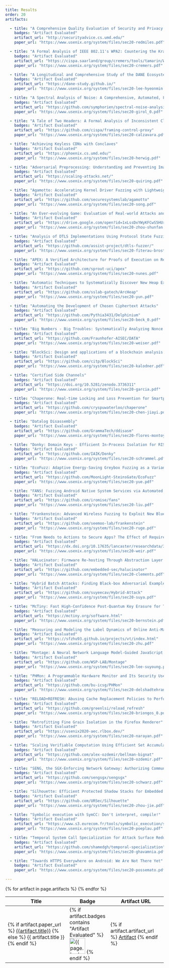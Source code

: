 ```yaml
---
title: Results
order: 20
artifacts:

  - title: "A Comprehensive Quality Evaluation of Security and Privacy Advice on the Web"
    badges: "Artifact Evaluated"
    artifact_url: "http://securityadvice.cs.umd.edu/"
    paper_url: "https://www.usenix.org/system/files/sec20-redmiles.pdf"

  - title: "A Formal Analysis of IEEE 802.11's WPA2: Countering the Kracks Caused by Cracking the Counters"
    badges: "Artifact Evaluated"
    artifact_url: "https://cispa.saarland/group/cremers/tools/tamarin/WPA2/index.html"
    paper_url: "https://www.usenix.org/system/files/sec20-cremers.pdf"

  - title: "A Longitudinal and Comprehensive Study of the DANE Ecosystem in Email"
    badges: "Artifact Evaluated"
    artifact_url: "https://dane-study.github.io/"
    paper_url: "https://www.usenix.org/system/files/sec20-lee-hyeonmin.pdf"

  - title: "A Spectral Analysis of Noise: A Comprehensive, Automated, Formal Analysis of Diffie-Hellman Protocols"
    badges: "Artifact Evaluated"
    artifact_url: "https://github.com/symphorien/spectral-noise-analysis-usenix-artifact"
    paper_url: "https://www.usenix.org/system/files/sec20-girol_0.pdf"

  - title: "A Tale of Two Headers: A Formal Analysis of Inconsistent Click-Jacking Protection on the Web"
    badges: "Artifact Evaluated"
    artifact_url: "https://github.com/cispa/framing-control-proxy"
    paper_url: "https://www.usenix.org/system/files/sec20-calzavara.pdf"

  - title: "Achieving Keyless CDNs with Conclaves"
    badges: "Artifact Evaluated"
    artifact_url: "https://phoenix.cs.umd.edu/"
    paper_url: "https://www.usenix.org/system/files/sec20-herwig.pdf"

  - title: "Adversarial Preprocessing: Understanding and Preventing Image-Scaling Attacks in Machine Learning"
    badges: "Artifact Evaluated"
    artifact_url: "https://scaling-attacks.net/"
    paper_url: "https://www.usenix.org/system/files/sec20-quiring.pdf"

  - title: "Agamotto: Accelerating Kernel Driver Fuzzing with Lightweight Virtual Machine Checkpoints"
    badges: "Artifact Evaluated"
    artifact_url: "https://github.com/securesystemslab/agamotto"
    paper_url: "https://www.usenix.org/system/files/sec20-song.pdf"

  - title: "An Ever-evolving Game: Evaluation of Real-world Attacks and Defenses in Ethereum Ecosystem"
    badges: "Artifact Evaluated"
    artifact_url: "https://drive.google.com/open?id=1xLssDxYWyKFCwS5HUrQaSex0uwJRSvDi"
    paper_url: "https://www.usenix.org/system/files/sec20-zhou-shunfan.pdf"

  - title: "Analysis of DTLS Implementations Using Protocol State Fuzzing"
    badges: "Artifact Evaluated"
    artifact_url: "https://github.com/assist-project/dtls-fuzzer/"
    paper_url: "https://www.usenix.org/system/files/sec20-fiterau-brostean.pdf"

  - title: "APEX: A Verified Architecture for Proofs of Execution on Remote Devices under Full Software Compromise"
    badges: "Artifact Evaluated"
    artifact_url: "https://github.com/sprout-uci/apex"
    paper_url: "https://www.usenix.org/system/files/sec20-nunes.pdf"

  - title: "Automatic Techniques to Systematically Discover New Heap Exploitation Primitives"
    badges: "Artifact Evaluated"
    artifact_url: "https://github.com/sslab-gatech/ArcHeap"
    paper_url: "https://www.usenix.org/system/files/sec20-yun.pdf"

  - title: "Automating the Development of Chosen Ciphertext Attacks"
    badges: "Artifact Evaluated"
    artifact_url: "https://github.com/Pythia3431/Delphinium"
    paper_url: "https://www.usenix.org/system/files/sec20-beck_0.pdf"

  - title: "Big Numbers - Big Troubles: Systematically Analyzing Nonce Leakage in (EC)DSA Implementations"
    badges: "Artifact Evaluated"
    artifact_url: "https://github.com/Fraunhofer-AISEC/DATA"
    paper_url: "https://www.usenix.org/system/files/sec20-weiser.pdf"

  - title: "BlockSci: Design and applications of a blockchain analysis platform"
    badges: "Artifact Evaluated"
    artifact_url: "https://github.com/citp/BlockSci"
    paper_url: "https://www.usenix.org/system/files/sec20-kalodner.pdf"

  - title: "Certified Side Channels"
    badges: "Artifact Evaluated"
    artifact_url: "https://doi.org/10.5281/zenodo.3736311"
    paper_url: "https://www.usenix.org/system/files/sec20-garcia.pdf"

  - title: "Chaperone: Real-time Locking and Loss Prevention for Smartphones"
    badges: "Artifact Evaluated"
    artifact_url: "https://github.com/cryspuwaterloo/chaperone"
    paper_url: "https://www.usenix.org/system/files/sec20-chen-jiayi.pdf"

  - title: "Datalog Disassembly"
    badges: "Artifact Evaluated"
    artifact_url: "https://github.com/GrammaTech/ddisasm"
    paper_url: "https://www.usenix.org/system/files/sec20-flores-montoya.pdf"

  - title: "Donky: Domain Keys - Efficient In-Process Isolation for RISC-V and x86"
    badges: "Artifact Evaluated"
    artifact_url: "https://github.com/IAIK/Donky"
    paper_url: "https://www.usenix.org/system/files/sec20-schrammel.pdf"

  - title: "EcoFuzz: Adaptive Energy-Saving Greybox Fuzzing as a Variant of the Adversarial Multi-Armed Bandit"
    badges: "Artifact Evaluated"
    artifact_url: "https://github.com/MoonLight-SteinsGate/EcoFuzz"
    paper_url: "https://www.usenix.org/system/files/sec20-yue.pdf"

  - title: "FANS: Fuzzing Android Native System Services via Automated Interface Analysis"
    badges: "Artifact Evaluated"
    artifact_url: "https://github.com/iromise/fans"
    paper_url: "https://www.usenix.org/system/files/sec20-liu.pdf"

  - title: "Frankenstein: Advanced Wireless Fuzzing to Exploit New Bluetooth Escalation Targets"
    badges: "Artifact Evaluated"
    artifact_url: "https://github.com/seemoo-lab/frankenstein"
    paper_url: "https://www.usenix.org/system/files/sec20-ruge.pdf"

  - title: "From Needs to Actions to Secure Apps? The Effect of Requirements and Developer Practices on App Security"
    badges: "Artifact Evaluated"
    artifact_url: "https://dx.doi.org/10.17635/lancaster/researchdata/319"
    paper_url: "https://www.usenix.org/system/files/sec20-weir.pdf"

  - title: "HALucinator: Firmware Re-hosting Through Abstraction Layer Emulation"
    badges: "Artifact Evaluated"
    artifact_url: "https://github.com/embedded-sec/halucinator"
    paper_url: "https://www.usenix.org/system/files/sec20-clements.pdf"

  - title: "Hybrid Batch Attacks: Finding Black-box Adversarial Examples with Limited Queries"
    badges: "Artifact Evaluated"
    artifact_url: "https://github.com/suyeecav/Hybrid-Attack"
    paper_url: "https://www.usenix.org/system/files/sec20-suya.pdf"

  - title: "McTiny: Fast High-Confidence Post-Quantum Key Erasure for Tiny Network Servers"
    badges: "Artifact Evaluated"
    artifact_url: "https://mctiny.org/software.html"
    paper_url: "https://www.usenix.org/system/files/sec20-bernstein.pdf"

  - title: "Measuring and Modeling the Label Dynamics of Online Anti-Malware Engines"
    badges: "Artifact Evaluated"
    artifact_url: "https://sfzhu93.github.io/projects/vt/index.html"
    paper_url: "https://www.usenix.org/system/files/sec20-zhu.pdf"

  - title: "Montage: A Neural Network Language Model-Guided JavaScript Engine Fuzzer"
    badges: "Artifact Evaluated"
    artifact_url: "https://github.com/WSP-LAB/Montage"
    paper_url: "https://www.usenix.org/system/files/sec20-lee-suyoung.pdf"

  - title: "PHMon: A Programmable Hardware Monitor and Its Security Use Cases"
    badges: "Artifact Evaluated"
    artifact_url: "https://github.com/bu-icsg/PHMon"
    paper_url: "https://www.usenix.org/system/files/sec20-delshadtehrani.pdf"

  - title: "RELOAD+REFRESH: Abusing Cache Replacement Policies to Perform Stealthy Cache Attacks"
    badges: "Artifact Evaluated"
    artifact_url: "https://github.com/greenlsi/reload_refresh"
    paper_url: "https://www.usenix.org/system/files/sec20-briongos_0.pdf"

  - title: "Retrofitting Fine Grain Isolation in the Firefox Renderer"
    badges: "Artifact Evaluated"
    artifact_url: "https://usenix2020-aec.rlbox.dev/"
    paper_url: "https://www.usenix.org/system/files/sec20-narayan.pdf"

  - title: "Scaling Verifiable Computation Using Efficient Set Accumulators"
    badges: "Artifact Evaluated"
    artifact_url: "https://github.com/alex-ozdemir/bellman-bignat"
    paper_url: "https://www.usenix.org/system/files/sec20-ozdemir.pdf"

  - title: "SENG, the SGX-Enforcing Network Gateway: Authorizing Communication from Shielded Clients"
    badges: "Artifact Evaluated"
    artifact_url: "https://github.com/sengsgx/sengsgx"
    paper_url: "https://www.usenix.org/system/files/sec20-schwarz.pdf"

  - title: "Silhouette: Efficient Protected Shadow Stacks for Embedded Systems"
    badges: "Artifact Evaluated"
    artifact_url: "https://github.com/URSec/Silhouette"
    paper_url: "https://www.usenix.org/system/files/sec20-zhou-jie.pdf"

  - title: "Symbolic execution with SymCC: Don't interpret, compile!"
    badges: "Artifact Evaluated"
    artifact_url: "https://www.s3.eurecom.fr/tools/symbolic_execution/symcc.html"
    paper_url: "https://www.usenix.org/system/files/sec20-poeplau.pdf"

  - title: "Temporal System Call Specialization for Attack Surface Reduction"
    badges: "Artifact Evaluated"
    artifact_url: "https://github.com/shamedgh/temporal-specialization"
    paper_url: "https://www.usenix.org/system/files/sec20-ghavamnia.pdf"

  - title: "Towards HTTPS Everywhere on Android: We Are Not There Yet"
    badges: "Artifact Evaluated"
    paper_url: "https://www.usenix.org/system/files/sec20-possemato.pdf"

---
```


<table>
  <thead>
    <tr>
      <th>Title</th>
      <th>Badge</th>
      <th>Artifact URL</th>
    </tr>
  </thead>
  <tbody>
  {% for artifact in page.artifacts %}
    <tr>
      <td>
        {% if artifact.paper_url %}
          <a href="{{artifact.paper_url}}">{{artifact.title}}</a>
        {% else %}
          {{ artifact.title }}
        {% endif %}
      </td>
      <td width=62>
        {% if artifact.badges contains "Artifact Evaluated" %}
          <img src="{{ site.baseurl }}/images/usenix_artifact_evaluation_passed_125.png" alt="{{ page.badges }}" width="50px">
        {% endif %}
      </td>
      <td>
        {% if artifact.artifact_url %}
          <a href="{{artifact.artifact_url}}">Artifact</a>
        {% endif %}
      </td>
    </tr>
  {% endfor %}
  </tbody>
</table>
